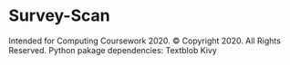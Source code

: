 # Survey-Scan
Intended for Computing Coursework 2020. © Copyright 2020. All Rights Reserved. 
Python pakage dependencies:
Textblob
Kivy

